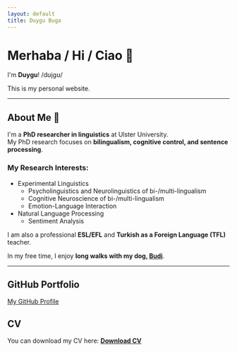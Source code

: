 ```yaml
---
layout: default
title: Duygu Buga
---
```


# Merhaba / Hi / Ciao 👋  
I'm **Duygu**! /dʊjɡʊ/  

This is my personal website.

---

## About Me 🐾 
I'm a **PhD researcher in linguistics** at Ulster University.  
My PhD research focuses on **bilingualism, cognitive control, and sentence processing**.  
### My Research Interests: 
- Experimental Linguistics
  - Psycholinguistics and Neurolinguistics of bi-/multi-lingualism
  - Cognitive Neuroscience of bi-/multi-lingualism
  - Emotion-Language Interaction
- Natural Language Processing
  - Sentiment Analysis

I am also a professional **ESL/EFL** and **Turkish as a Foreign Language (TFL)** teacher.  

In my free time, I enjoy **long walks with my dog, [Budi](budi.html)**.

---
## GitHub Portfolio
<a href="https://github.com/duygu-b" target="_blank">My GitHub Profile</a>
## CV
You can download my CV here: [**Download CV**](cv-dbuga.pdf)
